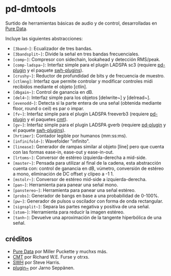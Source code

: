 # pd-dmtools
Surtido de herramientas básicas de audio y de control, desarrolladas en [Pure Data](https://github.com/pure-data/pure-data).  
  
Incluye las siguientes abstracciones:
- `[3band~]`: Ecualizador de tres bandas.
- `[3bandsplit~]`: Divide la señal en tres bandas frecuenciales.
- `[comp~]`: Compresor con sidechain, lookahead y detección RMS/peak.
- `[comp-ladspa~]`: Interfaz simple para el plugin LADSPA sc3 (requiere [pd-plugin](https://github.com/teaecetyrannis/pd-plugin) y el paquete [swh-plugins](hhttps://github.com/swh/ladspa)).
- `[crushy~]`: Reductor de profundidad de bits y de frecuencia de muestro.
- `[ctlmng]`: Interfaz que permite controlar y modificar controles midi recibidos mediante el objeto [ctlin].
- `[dbgain~]`: Control de ganancia en dB.
- `[del4~]`: Interfaz simple para los objetos [delwrite~] y [delread~].
- `[evenodd~]`: Detecta si la parte entera de una señal (obtenida mediante floor, round o ceil) es par o impar.
- `[fv~]`: Interfaz simple para el plugin LADSPA freeverb3 (requiere [pd-plugin](https://github.com/teaecetyrannis/pd-plugin) y el paquetes [cmt](https://www.ladspa.org/cmt/overview.html)).
- `[gv~]`: Interfaz simple para el plugin LADSPA gverb (requiere [pd-plugin](https://github.com/teaecetyrannis/pd-plugin) y el paquete [swh-plugins](hhttps://github.com/swh/ladspa)).
- `[hrtimer]`: Contador legible por humanos (mm:ss:ms).
- `[infinifold~]`: Wavefolder "infinito".
- `[linease]`: Generador de rampas similar al objeto [line] pero que cuenta con las formas ease-in, ease-out y ease-in-out.
- `[lrtoms~]`: Conversor de estéreo izquierda-derecha a mid-side.
- `[master~]`: Pensada para utilizar al final de la cadena, esta abstracción cuenta con: control de ganancia en dB, vúmetro, conversión de estéreo a mono, eliminación de DC offset y clipeo a -1 1.
- `[mstolr~]`: Conversor de estéreo mid-side a izquierda-derecha.
- `[pan~]`: Herramienta para panear una señal mono.
- `[panstereo~]`: Herramienta para panear una señal estéreo.
- `[probs]`: Generador de bangs en base a una probabilidad de 0-100%.
- `[pw~]`: Generador de pulsos u oscilador con forma de onda rectangular.
- `[signsplit~]`: Separa las partes negativa y positiva de una señal.
- `[stom~]`: Herramienta para reducir la imagen estéreo.
- `[tanh~]`: Devuelve una aproximación de la tangente hiperbólica de una señal.

## créditos
- [Pure Data](https://github.com/pure-data/pure-data) por Miller Puckette y muchxs más.
- [CMT](https://www.ladspa.org/cmt/overview.html) por Richard W.E. Furse y otrxs.
- [SWH](https://github.com/swh/ladspa) por Steve Harris.
- [plugin~](https://github.com/teaecetyrannis/pd-plugin) por Jarno Seppänen.
